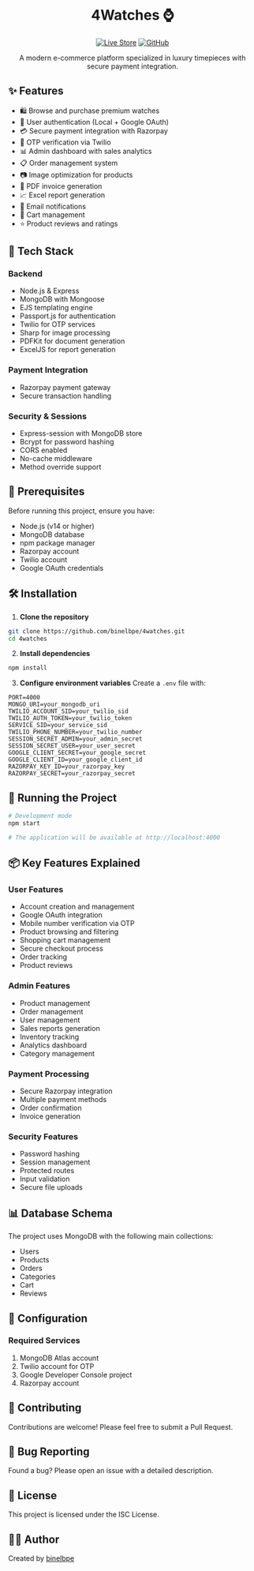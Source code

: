 <div align="center">

# 4Watches ⌚
[![Live Store](https://img.shields.io/badge/Live-4watches.shop-blue?style=for-the-badge)](https://4watches.shop)
[![GitHub](https://img.shields.io/badge/GitHub-Repository-black?style=for-the-badge&logo=github)](https://github.com/binelbpe/4watches.git)

A modern e-commerce platform specialized in luxury timepieces with secure payment integration.

</div>

## ✨ Features

- 🛍️ Browse and purchase premium watches
- 👤 User authentication (Local + Google OAuth)
- 💳 Secure payment integration with Razorpay
- 📱 OTP verification via Twilio
- 📊 Admin dashboard with sales analytics
- 📋 Order management system
- 📷 Image optimization for products
- 📄 PDF invoice generation
- 📈 Excel report generation
- 📨 Email notifications
- 🛒 Cart management
- ⭐ Product reviews and ratings

## 🚀 Tech Stack

### Backend
- Node.js & Express
- MongoDB with Mongoose
- EJS templating engine
- Passport.js for authentication
- Twilio for OTP services
- Sharp for image processing
- PDFKit for document generation
- ExcelJS for report generation

### Payment Integration
- Razorpay payment gateway
- Secure transaction handling

### Security & Sessions
- Express-session with MongoDB store
- Bcrypt for password hashing
- CORS enabled
- No-cache middleware
- Method override support

## 📝 Prerequisites

Before running this project, ensure you have:
- Node.js (v14 or higher)
- MongoDB database
- npm package manager
- Razorpay account
- Twilio account
- Google OAuth credentials

## 🛠️ Installation

1. **Clone the repository**
```bash
git clone https://github.com/binelbpe/4watches.git
cd 4watches
```

2. **Install dependencies**
```bash
npm install
```

3. **Configure environment variables**
Create a `.env` file with:
```env
PORT=4000
MONGO_URI=your_mongodb_uri
TWILIO_ACCOUNT_SID=your_twilio_sid
TWILIO_AUTH_TOKEN=your_twilio_token
SERVICE_SID=your_service_sid
TWILIO_PHONE_NUMBER=your_twilio_number
SESSION_SECRET_ADMIN=your_admin_secret
SESSION_SECRET_USER=your_user_secret
GOOGLE_CLIENT_SECRET=your_google_secret
GOOGLE_CLIENT_ID=your_google_client_id
RAZORPAY_KEY_ID=your_razorpay_key
RAZORPAY_SECRET=your_razorpay_secret
```

## 🚦 Running the Project

```bash
# Development mode
npm start

# The application will be available at http://localhost:4000
```

## 📦 Key Features Explained

### User Features
- Account creation and management
- Google OAuth integration
- Mobile number verification via OTP
- Product browsing and filtering
- Shopping cart management
- Secure checkout process
- Order tracking
- Product reviews

### Admin Features
- Product management
- Order management
- User management
- Sales reports generation
- Inventory tracking
- Analytics dashboard
- Category management

### Payment Processing
- Secure Razorpay integration
- Multiple payment methods
- Order confirmation
- Invoice generation

### Security Features
- Password hashing
- Session management
- Protected routes
- Input validation
- Secure file uploads

## 📊 Database Schema

The project uses MongoDB with the following main collections:
- Users
- Products
- Orders
- Categories
- Cart
- Reviews

## 🔧 Configuration

### Required Services
1. MongoDB Atlas account
2. Twilio account for OTP
3. Google Developer Console project
4. Razorpay account

## 🤝 Contributing

Contributions are welcome! Please feel free to submit a Pull Request.

## 🐛 Bug Reporting

Found a bug? Please open an issue with a detailed description.

## 📄 License

This project is licensed under the ISC License.

## 👨‍💻 Author

Created by [binelbpe](https://github.com/binelbpe)

